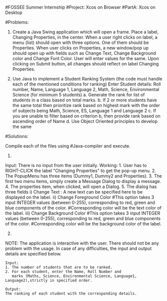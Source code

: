 #FOSSEE Summer Internship
#Project: Xcos on Browser
#PartA: Xcos on Desktop

#Problems:
1. Create a Java Swing application which will open a frame. Place a label, Changing Properties, in
the center. When a user right clicks on label, a menu (list) should open with three options. One
of them should be Properties. When user clicks on Properties, a new window/pop up should
open up with fields such as Change Text, Change Background color and Change Font Color.
User will enter values for the same. Upon clicking on Submit button, all changes should reflect
on label Changing Properties.

2. Use Java to implement a Student Ranking System (the code must handle each of the
mentioned conditions for ranking)
Enter Student details: Roll number, Name, Language 1, Language 2, Math, Science, Environmental
Science (for minimum 5 students)
a. Generate the rank for list of students in a class based on total marks.
b. If 2 or more students have the same total then prioritize rank based on highest mark with the
order of subjects being Math, Science, ES, Language 1 and Language 2
c. If you are unable to filter based on criterion b, then provide rank based on ascending order of
Name
d. Use Object Oriented principles to develop the same




#Solutions:

Compile each of the files using \#Java-compiler and execute.

1. 
Input: There is no input from the user initially.
	Working: 
	1. User has to RIGHT-CLICK the label "Changing Properties" to get the pop-up menu.
	2. The PopupMenu has three items (Dummy1, Dummy2 and Properties).
	3. The first two menu items, simply create a Message Dialog to display a message.
	4. The properties item, when clicked, will open a Dialog.
	5. The dialog has three fields
	   i) Change Text : 
	   		A new text can be specified here to be displayed on the label.
	  ii) Change Foreground Color
	  		#This option takes 3 input INTEGER values (between 0-255), corresponding to red, green and 
	  		 blue components of the color.
	  		#Corresponding color will be the text color of the label.
	 iii) Change Background Color 
	 		#This option takes 3 input INTEGER values (between 0-255), corresponding to red, green and 
	  		 blue components of the color.
			#Corresponding color will be the background color of the label.


2.
NOTE:
The application is interactive with the user. There should not be any problem with the usage. In case
of any difficulties, the input and output details are specified below.

	Input:
	1. The number of students that are to be ranked.
	2. For each student, enter the Name, Roll Number and 
	   marks (Maths, Science, Environmental Science, Language1, Language2),strictly in specified order.

	Output:
	The ranking of each student with the corresponding details.


